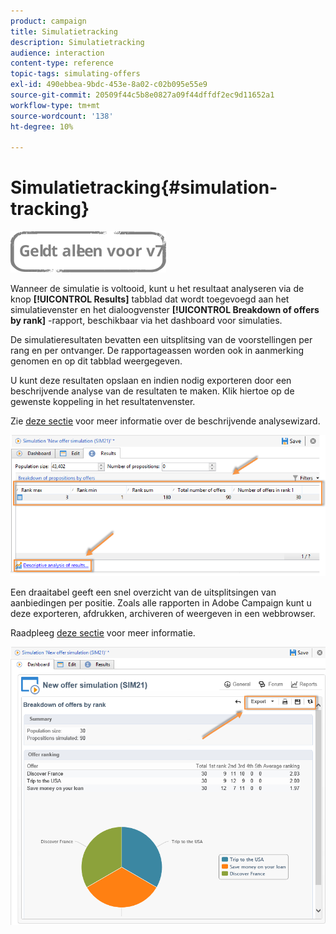 ```yaml
---
product: campaign
title: Simulatietracking
description: Simulatietracking
audience: interaction
content-type: reference
topic-tags: simulating-offers
exl-id: 490ebbea-9bdc-453e-8a02-c02b095e55e9
source-git-commit: 20509f44c5b8e0827a09f44dffdf2ec9d11652a1
workflow-type: tm+mt
source-wordcount: '138'
ht-degree: 10%

---
```


# Simulatietracking{#simulation-tracking}

![](../../assets/v7-only.svg)

Wanneer de simulatie is voltooid, kunt u het resultaat analyseren via de knop **[!UICONTROL Results]** tabblad dat wordt toegevoegd aan het simulatievenster en het dialoogvenster **[!UICONTROL Breakdown of offers by rank]** -rapport, beschikbaar via het dashboard voor simulaties.

De simulatieresultaten bevatten een uitsplitsing van de voorstellingen per rang en per ontvanger. De rapportageassen worden ook in aanmerking genomen en op dit tabblad weergegeven.

U kunt deze resultaten opslaan en indien nodig exporteren door een beschrijvende analyse van de resultaten te maken. Klik hiertoe op de gewenste koppeling in het resultatenvenster.

Zie [deze sectie](../../reporting/using/about-descriptive-analysis.md) voor meer informatie over de beschrijvende analysewizard.

![](assets/offer_simulation_012.png)

Een draaitabel geeft een snel overzicht van de uitsplitsingen van aanbiedingen per positie. Zoals alle rapporten in Adobe Campaign kunt u deze exporteren, afdrukken, archiveren of weergeven in een webbrowser.

Raadpleeg [deze sectie](../../reporting/using/actions-on-reports.md) voor meer informatie.

![](assets/offer_simulation_013.png)
